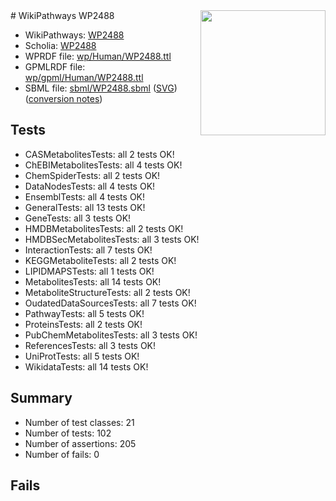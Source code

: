 <img style="float: right; width: 200px" src="../logo.png" />
# WikiPathways WP2488

* WikiPathways: [WP2488](https://identifiers.org/wikipathways:WP2488)
* Scholia: [WP2488](https://scholia.toolforge.org/wikipathways/WP2488)
* WPRDF file: [wp/Human/WP2488.ttl](../wp/Human/WP2488.ttl)
* GPMLRDF file: [wp/gpml/Human/WP2488.ttl](../wp/gpml/Human/WP2488.ttl)
* SBML file: [sbml/WP2488.sbml](../sbml/WP2488.sbml) ([SVG](../sbml/WP2488.svg)) ([conversion notes](../sbml/WP2488.txt))

## Tests
* CASMetabolitesTests: all 2 tests OK!
* ChEBIMetabolitesTests: all 4 tests OK!
* ChemSpiderTests: all 2 tests OK!
* DataNodesTests: all 4 tests OK!
* EnsemblTests: all 4 tests OK!
* GeneralTests: all 13 tests OK!
* GeneTests: all 3 tests OK!
* HMDBMetabolitesTests: all 2 tests OK!
* HMDBSecMetabolitesTests: all 3 tests OK!
* InteractionTests: all 7 tests OK!
* KEGGMetaboliteTests: all 2 tests OK!
* LIPIDMAPSTests: all 1 tests OK!
* MetabolitesTests: all 14 tests OK!
* MetaboliteStructureTests: all 2 tests OK!
* OudatedDataSourcesTests: all 7 tests OK!
* PathwayTests: all 5 tests OK!
* ProteinsTests: all 2 tests OK!
* PubChemMetabolitesTests: all 3 tests OK!
* ReferencesTests: all 3 tests OK!
* UniProtTests: all 5 tests OK!
* WikidataTests: all 14 tests OK!


## Summary

* Number of test classes: 21
* Number of tests: 102
* Number of assertions: 205
* Number of fails: 0

## Fails

